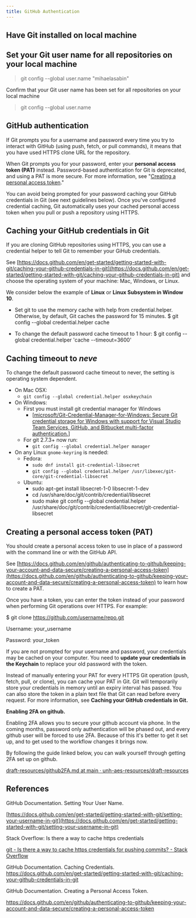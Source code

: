 ```yaml
---
title: GitHub Authentication
---
```


## Have Git installed on local machine

## Set your Git user name for all repositories on your local machine

> git config --global user.name &quot;mihaelasabin&quot;

Confirm that your Git user name has been set for all repositories on your local machine

> git config --global user.name

## GitHub authentication

If Git prompts you for a username and password every time you try to interact with GitHub (using push, fetch, or pull commands), it means that you have used HTTPS clone URL for the repository.

When Git prompts you for your password, enter your **personal access token (PAT)** instead. Password-based authentication for Git is deprecated, and using a PAT is more secure. For more information, see &quot;[Creating a personal access token](https://docs.github.com/en/github/authenticating-to-github/creating-a-personal-access-token).&quot;

You can avoid being prompted for your password caching your GitHub credentials in Git (see next guidelines below). Once you&#39;ve configured credential caching, Git automatically uses your cached personal access token when you pull or push a repository using HTTPS.

## Caching your GitHub credentials in Git

If you are cloning GitHub repositories using HTTPS, you can use a credential helper to tell Git to remember your GiHub credentials.

See [https://docs.github.com/en/get-started/getting-started-with-git/caching-your-github-credentials-in-git](https://docs.github.com/en/get-started/getting-started-with-git/caching-your-github-credentials-in-git) and choose the operating system of your machine: Mac, Windows, or Linux.

We consider below the example of **Linux** or **Linux Subsystem in Window 10**.

- Set git to use the memory cache with help from credential.helper. Otherwise, by default, Git caches the password for 15 minutes.
 $ git config --global credential.helper cache

- To change the default password cache timeout to 1 hour:
 $ git config --global credential.helper &#39;cache --timeout=3600&#39;

## Caching timeout to _neve_

To change the default password cache timeout to never, the setting is operating system dependent.

- On Mac OSX:
  - `git config --global credential.helper osxkeychain`
- On Windows:
  - First you must install git credential manager for Windows
    - [[microsoft/Git-Credential-Manager-for-Windows: Secure Git credential storage for Windows with support for Visual Studio Team Services, GitHub, and Bitbucket multi-factor authentication.](https://github.com/Microsoft/Git-Credential-Manager-for-Windows)]
  - For git 2.7.3+ now run:
    - `git config --global credential.helper manager`
- On any Linux `gnome-keyring` is needed:
  - Fedora:
    - `sudo dnf install git-credential-libsecret `
    - `git config --global credential.helper /usr/libexec/git-core/git-credential-libsecret`
  - Ubuntu:
    - sudo apt-get install libsecret-1-0 libsecret-1-dev
    - cd /usr/share/doc/git/contrib/credential/libsecret
    - sudo make git config --global credential.helper /usr/share/doc/git/contrib/credential/libsecret/git-credential-libsecret

## Creating a personal access token (PAT)

You should create a personal access token to use in place of a password with the command line or with the GitHub API.

See [https://docs.github.com/en/github/authenticating-to-github/keeping-your-account-and-data-secure/creating-a-personal-access-token](https://docs.github.com/en/github/authenticating-to-github/keeping-your-account-and-data-secure/creating-a-personal-access-token) to learn how to create a PAT.

Once you have a token, you can enter the token instead of your password when performing Git operations over HTTPS. For example:

$ git clone https://github.com/username/repo.git

Username: your\_username

Password: your\_token

If you are not prompted for your username and password, your credentials may be cached on your computer. You need to **update your credentials in the Keychain** to replace your old password with the token.

Instead of manually entering your PAT for every HTTPS Git operation (push, fetch, pull, or clone), you can cache your PAT in Git. Git will temporarily store your credentials in memory until an expiry interval has passed. You can also store the token in a plain text file that Git can read before every request. For more information, see **Caching your GitHub credentials in Git.**

**Enabling 2FA on github.**

Enabling 2FA allows you to secure your github account via phone. In the coming months, password only authentication will be phased out, and every github user will be forced to use 2FA. Because of this it&#39;s better to get it set up, and to get used to the workflow changes it brings now.

By following the guide linked below, you can walk yourself through getting 2FA set up on github.

[draft-resources/github2FA.md at main · unh-aes-resources/draft-resources](https://github.com/unh-aes-resources/draft-resources/blob/main/Git-2FA/github2FA.md)

## References

GitHub Documentation. Setting Your User Name.

[https://docs.github.com/en/get-started/getting-started-with-git/setting-your-username-in-git](https://docs.github.com/en/get-started/getting-started-with-git/setting-your-username-in-git)

Stack Overflow: Is there a way to cache https credentials

[git - Is there a way to cache https credentials for pushing commits? - Stack Overflow](https://stackoverflow.com/questions/5343068/is-there-a-way-to-cache-https-credentials-for-pushing-commits)

GitHub Documentation. Caching Credentials. https://docs.github.com/en/get-started/getting-started-with-git/caching-your-github-credentials-in-git

GitHub Documentation. Creating a Personal Access Token.

https://docs.github.com/en/github/authenticating-to-github/keeping-your-account-and-data-secure/creating-a-personal-access-token